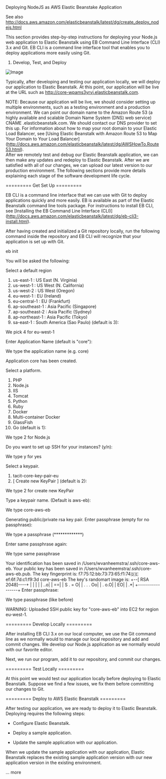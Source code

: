 Deploying NodeJS as AWS Elastic Beanstake Application

See also http://docs.aws.amazon.com/elasticbeanstalk/latest/dg/create_deploy_nodejs.html

This section provides step-by-step instructions for deploying your Node.js web application to Elastic Beanstalk using EB Command Line Interface (CLI) 3.x and Git. EB CLI is a command line interface tool that enables you to deploy applications more easily using Git.

1) Develop, Test, and Deploy

![Image](../master/images/develop_test_deploy_aws_elastic_beanstalk.png?raw=true)

Typically, after developing and testing our application locally, we will deploy our application to Elastic Beanstalk. At this point, our application will be live at the URL such as http://core-wpams3yrvj.elasticbeanstalk.com.

NOTE: Because our application will be live, we should consider setting up multiple environments, such as a testing environment and a production environment. We can point our domain name to the Amazon Route 53 (a highly available and scalable Domain Name System (DNS) web service) CNAME <ourappname>.elasticbeanstalk.com. We should contact our DNS provider to set this up. For information about how to map your root domain to your Elastic Load Balancer, see [Using Elastic Beanstalk with Amazon Route 53 to Map Your Domain to Your Load Balancer] (http://docs.aws.amazon.com/elasticbeanstalk/latest/dg/AWSHowTo.Route53.html).  
After we remotely test and debug our Elastic Beanstalk application, we can then make any updates and redeploy to Elastic Beanstalk. After we are satisfied with all of our changes, we can upload our latest version to our production environment. The following sections provide more details explaining each stage of the software development life cycle.

========= Get Set Up =========

EB CLI is a command line interface that we can use with Git to deploy applications quickly and more easily. EB is available as part of the Elastic Beanstalk command line tools package. For instructions to install EB CLI, see [Installing the EB Command Line Interface (CLI)] (http://docs.aws.amazon.com/elasticbeanstalk/latest/dg/eb-cli3-install.html).

After having created and initialized a Git repository locally, run the following command inside the repository and EB CLI will recognize that your application is set up with Git.

eb init

You will be asked the following:

Select a default region
1) us-east-1 : US East (N. Virginia)
2) us-west-1 : US West (N. California)
3) us-west-2 : US West (Oregon)
4) eu-west-1 : EU (Ireland)
5) eu-central-1 : EU (Frankfurt)
6) ap-southeast-1 : Asia Pacific (Singapore)
7) ap-southeast-2 : Asia Pacific (Sydney)
8) ap-northeast-1 : Asia Pacific (Tokyo)
9) sa-east-1 : South America (Sao Paulo)
(default is 3):

We pick 4 for eu-west-1

Enter Application Name
(default is "core"):

We type the application name (e.g. core)

Application core has been created.

Select a platform.
1) PHP
2) Node.js
3) IIS
4) Tomcat
5) Python
6) Ruby
7) Docker
8) Multi-container Docker
9) GlassFish
10) Go
(default is 1):

We type 2 for Node.js

Do you want to set up SSH for your instances?
(y/n):

We type y for yes

Select a keypair.
1) tacit-core-key-pair-eu
2) [ Create new KeyPair ]
(default is 2):

We type 2 for create new KeyPair

Type a keypair name.
(Default is aws-eb):

We type core-aws-eb

Generating public/private rsa key pair.
Enter passphrase (empty for no passphrase):

We type a passphrase (*************)

Enter same passphrase again:

We type same passphrase

Your identification has been saved in /Users/wvanheemstra/.ssh/core-aws-eb.
Your public key has been saved in /Users/wvanheemstra/.ssh/core-aws-eb.pub.
The key fingerprint is:
f7:75:12:bb:73:73:65:f1:74:de:ef:6f:7d:c1:f9:3d core-aws-eb
The key's randomart image is:
+--[ RSA 2048]----+
|                 |
|                 |
|              ..o|
|               ==|
|        S .   = O|
|         . . . Oo|
|            . o.O|
|               EO|
|               .*|
+-----------------+
Enter passphrase:

We type passphrase (like before)

WARNING: Uploaded SSH public key for "core-aws-eb" into EC2 for region eu-west-1.

========= Develop Locally =========

After installing EB CLI 3.x on our local computer, we use the Git command line as we normally would to manage our local repository and add and commit changes. We develop our Node.js application as we normally would with our favorite editor.

Next, we run our program, add it to our repository, and commit our changes.

========= Test Locally =========

At this point we would test our application locally before deploying to Elastic Beanstalk. Suppose we find a few issues, we fix them before committing our changes to Git.

========= Deploy to AWS Elastic Beanstalk =========

After testing our application, we are ready to deploy it to Elastic Beanstalk. Deploying requires the following steps:

- Configure Elastic Beanstalk.

- Deploy a sample application.

- Update the sample application with our application.

When we update the sample application with our application, Elastic Beanstalk replaces the existing sample application version with our new application version in the existing environment.



... more
